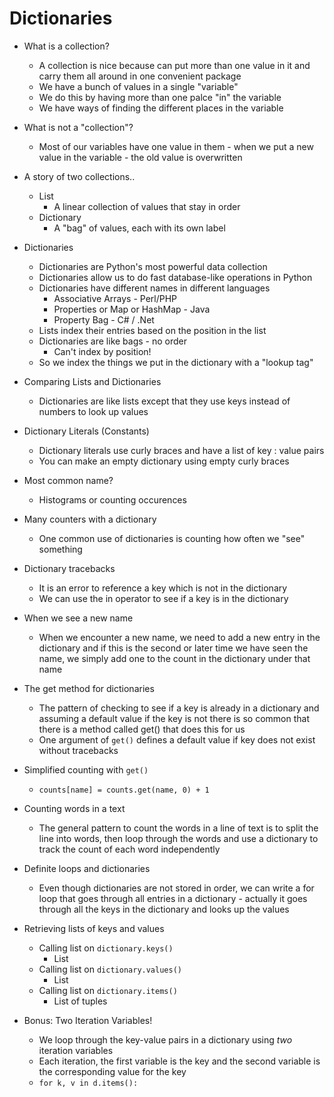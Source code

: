 # Dictionaries

* What is a collection?
    * A collection is nice because can put more than one value in it and carry them all around in one convenient package
    * We have a bunch of values in a single "variable"
    * We do this by having more than one palce "in" the variable
    * We have ways of finding the different places in the variable

* What is not a "collection"?
    * Most of our variables have one value in them - when we put a new value in the variable - the old value is overwritten

* A story of two collections..
    * List
        * A linear collection of values that stay in order
    * Dictionary
        * A "bag" of values, each with its own label
        
* Dictionaries
    * Dictionaries are Python's most powerful data collection
    * Dictionaries allow us to do fast database-like operations in Python
    * Dictionaries have different names in different languages
        * Associative Arrays - Perl/PHP
        * Properties or Map or HashMap - Java
        * Property Bag - C# / .Net
    * Lists index their entries based on the position in the list
    * Dictionaries are like bags - no order
        * Can't index by position!
    * So we index the things we put in the dictionary with a "lookup tag"

* Comparing Lists and Dictionaries
    * Dictionaries are like lists except that they use keys instead of numbers to look up values

* Dictionary Literals (Constants)
    * Dictionary literals use curly braces and have a list of key : value pairs
    * You can make an empty dictionary using empty curly braces

* Most common name?
    * Histograms or counting occurences

* Many counters with a dictionary
    * One common use of dictionaries is counting how often we "see" something

* Dictionary tracebacks
    * It is an error to reference a key which is not in the dictionary
    * We can use the in operator to see if a key is in the dictionary

* When we see a new name
    * When we encounter a new name, we need to add a new entry in the dictionary and if this is the second or later time we have seen the name, we simply add one to the count in the dictionary under that name

* The get method for dictionaries
    * The pattern of checking to see if a key is already in a dictionary and assuming a default value if the key is not there is so common that there is a method called get() that does this for us
    * One argument of `get()` defines a default value if key does not exist without tracebacks

* Simplified counting with `get()`
    * `counts[name] = counts.get(name, 0) + 1`

* Counting words in a text
    * The general pattern to count the words in a line of text is to split the line into words, then loop through the words and use a dictionary to track the count of each word independently

* Definite loops and dictionaries
    * Even though dictionaries are not stored in order, we can write a for loop that goes through all entries in a dictionary - actually it goes through all the keys in the dictionary and looks up the values

* Retrieving lists of keys and values
    * Calling list on `dictionary.keys()`
        * List
    * Calling list on `dictionary.values()`
        * List
    * Calling list on `dictionary.items()`
        * List of tuples

* Bonus: Two Iteration Variables!
    * We loop through the key-value pairs in a dictionary using *two* iteration variables
    * Each iteration, the first variable is the key and the second variable is the corresponding value for the key
    * `for k, v in d.items():`

